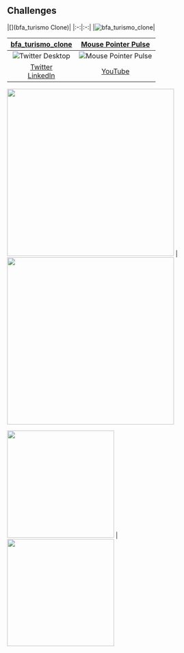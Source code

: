# 

## Challenges

|[](bfa_turismo Clone)|
|:-:|:-:|
|![bfa_turismo_clone](bfa_turismo_clone/screen_shots/01gif.gif)|


|[bfa_turismo_clone](bfa_turismo_clone)|[Mouse Pointer Pulse](animated_mouse_pointer)|
|:-:|:-:|
|![Twitter Desktop](twitter_desktop/screenshots/screenshot.gif)|![Mouse Pointer Pulse](animated_mouse_pointer/screenshots/screenshot.gif)|
|[Twitter](https://twitter.com/iam_e200/status/1284572118206656513)<br>[LinkedIn](https://www.linkedin.com/posts/iam-e200_flutter-flutterdesktop-flutterangola-activity-6690341558543228928-3VeJ)|[YouTube](https://www.youtube.com/watch?v=KFJXwfb2puo)|

 <img width="390px"  src="https://github.com/eliezerantonio/bfa_turismo-clone-/blob/main/bfa_turismo_clone/screen_shots/01gif.gif"> |  <img width="390"  src="https://github.com/eliezerantonio/bfa_turismo-clone-/blob/main/bfa_turismo_clone/screen_shots/02gif.gif">
 
 
  <img width="250px"  src="https://github.com/eliezerantonio/bfa_turismo-clone-/blob/main/bfa_turismo_clone/screen_shots/04.png">  |  <img width="250px"  src="https://github.com/eliezerantonio/bfa_turismo-clone-/blob/main/bfa_turismo_clone/screen_shots/05.png">

